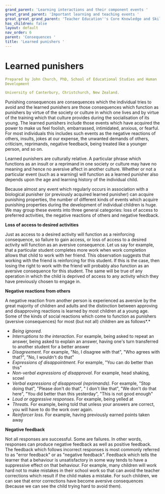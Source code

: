 ```yaml
---
grand_parent: 'Learning interactions and their component events '
great_grand_parent: 'Important learning and teaching events '
great_great_grand_parent: 'Teacher Education''s Core Knowledge and Skills.'
has_children: false
layout: default
nav_order: 6
parent: 'Consequences '
title: 'Learned punishers '
---
```

# Learned punishers


```yaml
Prepared by John Church, PhD, School of Educational Studies and Human
Development

University of Canterbury, Christchurch, New Zealand.
```


Punishing consequences are consequences which the individual tries to
avoid and the learned punishers are those consequences which function as
punishers by virtue of the society or culture in which one lives and by
virtue of the training which that culture provides during the
socialisation of its young. The learned punishers include those events
which have acquired the power to make us feel foolish, embarrassed,
intimidated, anxious, or fearful. For most individuals this includes
such events as the negative reactions of others, insults, jokes at our
expense, the unwanted demands of others, criticism, reprimands, negative
feedback, being treated like a younger person, and so on.

Learned punishers are culturally relative. A particular phrase which
functions as an insult or a reprimand in one society or culture may have
no meaning and hence no aversive affect in another culture. Whether or
not a particular event (such as a warning) will function as a learned
punisher also depends upon the age and learning history of the
individual child.

Because almost any event which regularly occurs in association with a
biological punisher (or previously acquired learned punisher) can
acquire punishing properties, the number of different kinds of events
which acquire punishing properties during the development of individual
children is huge. We may group these events into three general
categories: loss of access to preferred activities, the negative
reactions of others and negative feedback.

**Loss of access to desired activities**

Just as access to a desired activity will function as a reinforcing
consequence, so failure to gain access, or loss of access to a desired
activity will function as an aversive consequence. Let us say for
example, that a particular student completes more work when work
completion allows that child to work with her friend. This observation
suggests that working with the friend is reinforcing for this student.
If this is the case, then losing the right to work with the friend will
probably also function as an aversive consequence for this student. The
same will be true of any operation in which the child is deprived of
access to any activity which they have previously chosen to engage in.

**Negative reactions from others**

A negative reaction from another person is experienced as aversive by
the great majority of children and adults and the distinction between
approving and disapproving reactions is learned by most children at a
young age. Some of the kinds of social reactions which come to function
as punishers (aversive consequences) for most (but not all) children are
as follows*.*

-   *Being ignored.*
-   *Interruptions to the interaction*. For example, being asked to
    repeat an answer, being asked to explain an answer, having one\'s
    turn transferred to another student for a better answer
-   *Disagreement*. For example, "No, I disagree with that", "Who agrees
    with that?", "No, I wouldn\'t do that"
-   *Expressions of disappointment*. For example, "You can do better
    than this"
-   *Non-verbal expressions of disapproval*. For example, head shaking,
    scowl
-   *Verbal expressions of disapproval* *(reprimands).* For example,
    "Stop doing that", "Please don\'t do that", " I don\'t like that",
    "We don\'t do that here", "You did better than this yesterday",
    "This is not good enough"
-   *Loud or aggressive responses*. For example, being yelled at
-   *Threats.* For example, being told that unless your answers are
    correct, you will have to do the work over again.
-   *Reinforcer loss*. For example, having previously earned points
    taken away

**Negative feedback**

Not all responses are successful. Some are failures. In other words,
responses can produce negative feedback as well as positive feedback.
The feedback which follows incorrect responses is most commonly referred
to as "error feedback" or as "negative feedback". Feedback which tells
the learner that a behaviour is unsatisfactory in some way tends to have
a suppressive effect on that behaviour. For example, many children will
work hard not to make mistakes in their school work so that can avoid
the teacher corrections which result if the child makes a mistake. For
such children, we can see that error corrections have become aversive
consequences (because we can see the child trying hard to avoid them).
